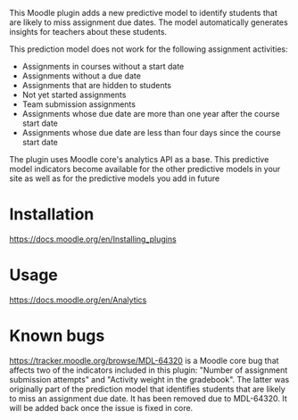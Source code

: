 This Moodle plugin adds a new predictive model to identify students that are likely to miss assignment due dates. The model automatically generates insights for teachers about these students.

This prediction model does not work for the following assignment activities:
- Assignments in courses without a start date
- Assignments without a due date
- Assignments that are hidden to students
- Not yet started assignments
- Team submission assignments
- Assignments whose due date are more than one year after the course start date
- Assignments whose due date are less than four days since the course start date

The plugin uses Moodle core's analytics API as a base. This predictive model indicators become available for the other predictive models in your site as well as for the predictive models you add in future

# Installation

https://docs.moodle.org/en/Installing_plugins

# Usage

https://docs.moodle.org/en/Analytics

# Known bugs

https://tracker.moodle.org/browse/MDL-64320 is a Moodle core bug that affects two of the indicators included in this plugin: "Number of assignment submission attempts" and "Activity weight in the gradebook". The latter was originally part of the prediction model that identifies students that are likely to miss an assignment due date. It has been removed due to MDL-64320. It will be added back once the issue is fixed in core.
